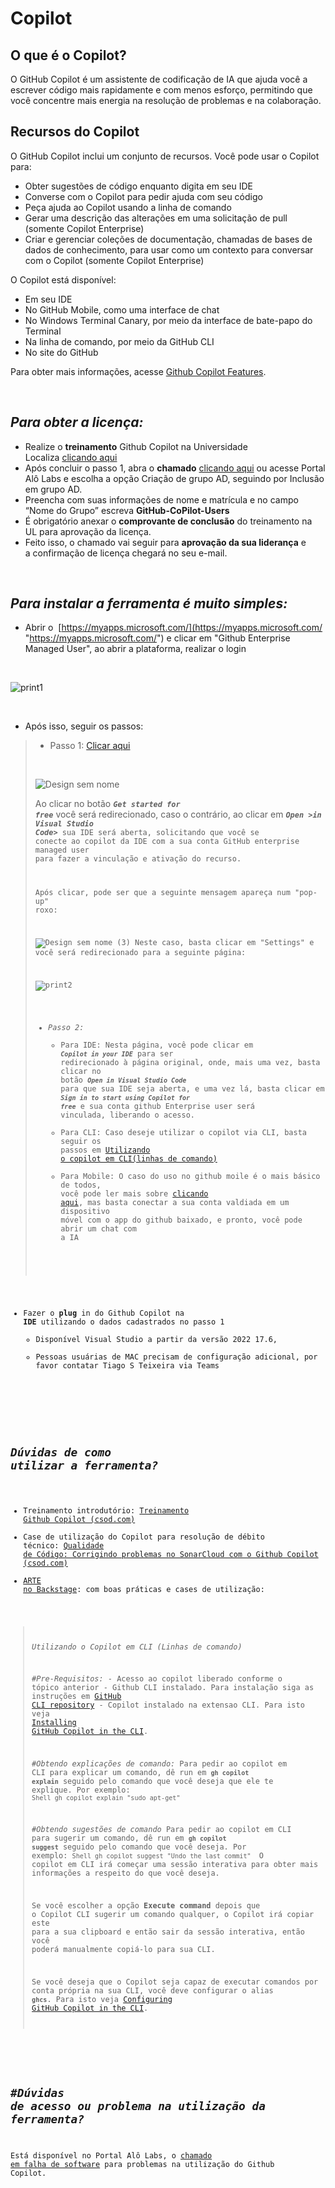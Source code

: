 # Copilot
O que é o Copilot?
---
O GitHub Copilot é um assistente de codificação de IA que ajuda você a escrever código mais rapidamente e com menos esforço, permitindo que você concentre mais energia na resolução de problemas e na colaboração.

Recursos do Copilot
---
O GitHub Copilot inclui um conjunto de recursos. Você pode usar o Copilot para:  
  
* Obter sugestões de código enquanto digita em seu IDE  
* Converse com o Copilot para pedir ajuda com seu código  
* Peça ajuda ao Copilot usando a linha de comando  
* Gerar uma descrição das alterações em uma solicitação de pull (somente Copilot Enterprise)  
* Criar e gerenciar coleções de documentação, chamadas de bases de dados de conhecimento, para usar como um contexto para conversar com o Copilot (somente Copilot Enterprise)  

O Copilot está disponível:  
  
* Em seu IDE  
* No GitHub Mobile, como uma interface de chat  
* No Windows Terminal Canary, por meio da interface de bate-papo do Terminal  
* Na linha de comando, por meio da GitHub CLI  
* No site do GitHub 
 
Para obter mais informações, acesse [Github Copilot Features](https://docs.github.com/en/copilot/about-github-copilot/github-copilot-features).

<br>

*Para obter a licença:*
---
*   Realize o **treinamento** Github Copilot na Universidade Localiza [clicando aqui](https://localiza.csod.com/ui/lms-learning-details/app/curriculum/19765139-b2be-43ed-88e7-ef7179a514d1 "https://localiza.csod.com/ui/lms-learning-details/app/curriculum/19765139-b2be-43ed-88e7-ef7179a514d1")
*   Após concluir o passo 1, abra o **chamado** [clicando aqui](https://ibmlocaliza.service-now.com/localiza?id=sc_cat_item&sys_id=1cf1c0951b705114439ba6cae54bcb0e&sysparm_category=946940181b030910722987bfe54bcba0 "https://ibmlocaliza.service-now.com/localiza?id=sc_cat_item&sys_id=1cf1c0951b705114439ba6cae54bcb0e&sysparm_category=946940181b030910722987bfe54bcba0") ou acesse Portal Alô Labs e escolha a opção Criação de grupo AD, seguindo por Inclusão em grupo AD.
*   Preencha com suas informações de nome e matrícula e no campo “Nome do Grupo” escreva **GitHub-CoPilot-Users**
*   É obrigatório anexar o **comprovante de conclusão** do treinamento na UL para aprovação da licença.
*   Feito isso, o chamado vai seguir para **aprovação da sua liderança** e a confirmação de licença chegará no seu e-mail.

<br>

*Para instalar a ferramenta é muito simples:*
---
*   Abrir o  [https://myapps.microsoft.com/](https://myapps.microsoft.com/ "https://myapps.microsoft.com/") e clicar em "Github Enterprise Managed User", ao abrir a plataforma, realizar o login
<br>

![print1](https://github.com/user-attachments/assets/8fd512c7-4be3-47e9-984b-b085c6973436)

  
<br>

   - Após isso, seguir os passos:

>- Passo 1:
>      [Clicar aqui](https://docs.github.com/en/copilot/getting-started-with-github-copilot "https://docs.github.com/en/copilot/getting-started-with-github-copilot")
>   
> <br>
>
>    ![Design sem nome](https://github.com/user-attachments/assets/22e8973c-bee2-458a-b92f-08be27760f66)
>
>
>    Ao clicar no botão ***<code>Get started for free</code>*** você será redirecionado, caso o contrário, ao clicar em ***<code>Open >in Visual Studio Code>*** sua IDE será aberta, solicitando que você se conecte ao copilot da IDE com a sua conta GitHub enterprise managed user para fazer a vinculação e ativação do recurso.
><br>
>
>  Após clicar, pode ser que a seguinte mensagem apareça num "pop-up" roxo: 
>
>![Design sem nome (3)](https://github.com/user-attachments/assets/ba91de32-2920-4770-a0d6-8d244a061347)
> Neste caso, basta clicar em "Settings" e você será redirecionado para a seguinte página:
><br>
>
>![print2](https://github.com/user-attachments/assets/e4b803ae-676d-430a-815b-e8c16e0bfbc6)
> 
>    - *Passo 2:*
>        - Para IDE:
>           Nesta página, você pode clicar em ***<code>Copilot in your IDE</code>*** para ser redirecionado à página original, onde, mais uma vez, basta clicar no botão ***<code>Open in Visual Studio Code</code>*** para que sua IDE seja aberta, e uma vez lá, basta clicar em ***<code>Sign in to start using Copilot for free</code>*** e sua conta github Enterprise user será vinculada, liberando o acesso.
>         - Para CLI:
>           Caso deseje utilizar o copilot via CLI, basta seguir os passos em [Utilizando o copilot em CLI(linhas de comando)](https://localiza.visualstudio.com/Infraestrutura%20-%20Localiza%20Agile/_wiki/wikis/Infraestrutura---Localiza-Agile.wiki?wikiVersion=GBwikiMaster&_a=edit&pagePath=/Wiki%20System%20Team%20e%20Shared%20Services/0%252DOnBoarding/Github%20Copilot&pageId=25739&anchor=*utilizando-o-copilot-em-cli-(linhas-de-comando)*)
>         - Para Mobile:
>           O caso do uso no github moile é o mais básico de todos, você pode ler mais sobre [clicando aqui](https://docs.github.com/pt/copilot/using-github-copilot/copilot-chat/asking-github-copilot-questions-in-github-mobile), mas basta conectar a sua conta valdiada em um dispositivo móvel com o app do github baixado, e pronto, você pode abrir um chat com a IA
>

*   Fazer o **plug** in do Github Copilot na **IDE** utilizando o dados cadastrados no passo 1
    *   Disponível Visual Studio a partir da versão 2022 17.6,
    *   Pessoas usuárias de MAC precisam de configuração adicional, por favor contatar Tiago S Teixeira via Teams


</br>

*Dúvidas de como utilizar a ferramenta?*
---
*   Treinamento introdutório: [Treinamento Github Copilot (csod.com)](https://localiza.csod.com/ui/lms-learning-details/app/curriculum/19765139-b2be-43ed-88e7-ef7179a514d1 "https://localiza.csod.com/ui/lms-learning-details/app/curriculum/19765139-b2be-43ed-88e7-ef7179a514d1")
*   Case de utilização do Copilot para resolução de débito técnico: [Qualidade de Código: Corrigindo problemas no SonarCloud com o Github Copilot (csod.com)](https://localiza.csod.com/ui/lms-learning-details/app/curriculum/755f9542-b21f-433a-9042-58c92f56670c "https://localiza.csod.com/ui/lms-learning-details/app/curriculum/755f9542-b21f-433a-9042-58c92f56670c")
*   [ARTE no Backstage](https://backstage.localiza.com/arte/Engenharia/habilitadores/ferramentas/github-copilot/ "https://backstage.localiza.com/arte/engenharia/habilitadores/ferramentas/github-copilot/"): com boas práticas e cases de utilização:


>*Utilizando o Copilot em CLI (Linhas de comando)*
>
>  #*Pre-Requisitos:*
>     - Acesso ao copilot liberado conforme o tópico anterior
>     - Github CLI instalado. Para instalação siga as instruções em [GitHub CLI repository](https://github.com/cli/cli#installation)
>     - Copilot instalado na extensao CLI. Para isto veja [Installing GitHub Copilot in the CLI](https://docs.github.com/en/copilot/github-copilot-in-the-cli/installing-github-copilot-in-the-cli). 
> <br>
>
>  #*Obtendo explicações de comando:*
>      Para pedir ao copilot em CLI para explicar um comando, dê run em **<code>gh copilot explain</code>** seguido pelo comando que 
>você deseja que ele te explique. Por exemplo:
>      ```Shell
>       gh copilot explain "sudo apt-get"                                             
>      ```
>
>
>  #*Obtendo sugestões de comando*
>      Para pedir ao copilot em CLI para sugerir um comando, dê run em **<code>gh copilot suggest</code>** seguido pelo comando que 
>você deseja. Por exemplo:
>      ```Shell
>       gh copilot suggest "Undo the last commit"
>      ```
>    O copilot em CLI irá começar uma sessão interativa para obter mais informações a respeito do que você deseja.
>
>    Se você escolher a opção **Execute command** depois que o Copilot CLI sugerir um comando qualquer, o Copilot irá copiar este para a sua clipboard e então sair da sessão interativa, então você poderá manualmente copiá-lo para sua CLI.
> 
>    Se você deseja que o Copilot seja capaz de executar comandos por conta própria na sua CLI, você deve configurar o alias **<code>ghcs</code>**. Para isto veja [Configuring GitHub Copilot in the CLI](https://docs.github.com/en/copilot/github-copilot-in-the-cli/configuring-github-copilot-in-the-cli#setting-up-aliases).                       
> 
</br>

#*Dúvidas de acesso ou problema na utilização da ferramenta?*
---
Está disponível no Portal Alô Labs, o [chamado em falha de software](https://ibmlocaliza.service-now.com/localiza?id=sc_cat_item&sys_id=a1bb49671bdac950722987bfe54bcbc6&sysparm_category=8a47f7481b8fc510722987bfe54bcb4e "https://ibmlocaliza.service-now.com/localiza?id=sc_cat_item&sys_id=a1bb49671bdac950722987bfe54bcbc6&sysparm_category=8a47f7481b8fc510722987bfe54bcb4e") para problemas na utilização do Github Copilot.\
<br>
<br>
